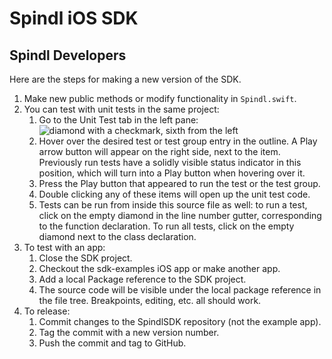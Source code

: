 #  Spindl iOS SDK

## Spindl Developers

Here are the steps for making a new version of the SDK.

1. Make new public methods or modify functionality in `Spindl.swift`.
2. You can test with unit tests in the same project:
    1. Go to the Unit Test tab in the left pane:
    ![diamond with a checkmark, sixth from the left](https://cvws.icloud-content.com/B/ATn8g5Dfm7PfVLLMqLP3nVIl1wADARKEJqgT0I7PnZAVpp7ETt1OuI9Z/Unit%20Test%20Tab%20in%20Xcode.png?o=AgsdgqvtEY_tYCK-rxlrdPRU3-0ssN507Dy7OznYF2bP&v=1&x=3&a=CAogyXnVZkXGqUYJU1r-yGYxX1qItAT2WH9jnB9ufIPQ5gASaRChwcefyDEYoZ6jocgxIgEAUgQl1wADWgROuI9ZaiQGSwShqGrNMNj_vmH_R6ztbnU-NCabsfe29iD5AWKbO6E4qbRyJE4TAXCdtwRssaZlwIQZNFh6P132kQpmS4KbBKzPQOMZjcHxCg&e=1703024316&fl=&r=ba05ffac-73bd-4f18-8862-67d5bba35409-1&k=alPxs1UJhK2YOfCXHUr8jQ&ckc=com.apple.clouddocs&ckz=com.apple.CloudDocs&p=40&s=OgsmgepQlxawWz-R3QIgVcUMs7w&+=906cc7d4-bf76-4f40-9bfb-205a7d85787a "Unit Test Tab")
    2. Hover over the desired test or test group entry in the outline. A Play arrow button will appear on the right side, next to the item. Previously run tests have a solidly visible status indicator in this position, which will turn into a Play button when hovering over it.
    3. Press the Play button that appeared to run the test or the test group.
    4. Double clicking any of these items will open up the unit test code. 
    5. Tests can be run from inside this source file as well: to run a test, click on the empty diamond in the line number gutter, corresponding to the function declaration. To run all tests, click on the empty diamond next to the class declaration.
1. To test with an app:
    1. Close the SDK project.
    1. Checkout the sdk-examples iOS app or make another app.
    1. Add a local Package reference to the SDK project. 
    1. The source code will be visible under the local package reference in the file tree. Breakpoints, editing, etc. all should work.
3. To release:
    1. Commit changes to the SpindlSDK repository (not the example app).
    1. Tag the commit with a new version number.
    1. Push the commit and tag to GitHub.
